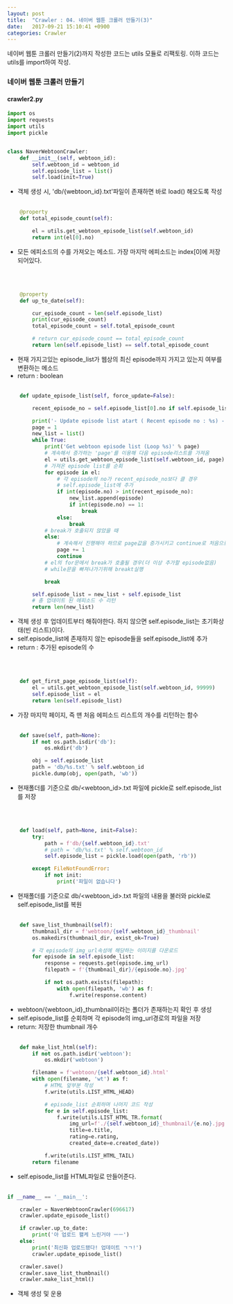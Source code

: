 ```yaml
---
layout: post
title:  "Crawler : 04. 네이버 웹툰 크롤러 만들기(3)"
date:   2017-09-21 15:10:41 +0900
categories: Crawler
---
```


네이버 웹툰 크롤러 만들기(2)까지 작성한 코드는 utils 모듈로 리팩토링. 이하 코드는 utils를 import하여 작성.


### 네이버 웹툰 크롤러 만들기

#### crawler2.py

```python
import os
import requests
import utils
import pickle


class NaverWebtoonCrawler:
    def __init__(self, webtoon_id):
        self.webtoon_id = webtoon_id
        self.episode_list = list()
        self.load(init=True)

```

* 객체 생성 시, 'db/{webtoon_id}.txt'파일이 존재하면 바로 load() 해오도록 작성
<br><br>


```python
    @property
    def total_episode_count(self):

        el = utils.get_webtoon_episode_list(self.webtoon_id)
        return int(el[0].no)
```

* 모든 에피소드의 수를 가져오는 메소드. 가장 마지막 에피소드는 index[0]에 저장 되어있다.


<br><br>

```python
    @property
    def up_to_date(self):

        cur_episode_count = len(self.episode_list)
        print(cur_episode_count)
        total_episode_count = self.total_episode_count

        # return cur_episode_count == total_episode_count
        return len(self.episode_list) == self.total_episode_count
```

* 현재 가지고있는 episode_list가 웹상의 최신 episode까지 가지고 있는지 여부를 변환하는 메소드
* return : boolean
<br><br>


```python
    def update_episode_list(self, force_update=False):

        recent_episode_no = self.episode_list[0].no if self.episode_list else 0

        print('- Update episode list atart ( Recent episode no : %s) - ' % recent_episode_no)
        page = 1
        new_list = list()
        while True:
            print('Get webtoon episode list (Loop %s)' % page)
            # 계속해서 증가하는 'page'를 이용해 다음 episode리스트를 가져옴
            el = utils.get_webtoon_episode_list(self.webtoon_id, page)
            # 가져온 episode list를 순회
            for episode in el:
                # 각 episode의 no가 recent_episode_no보다 클 경우
                # self.episode_list에 추가
                if int(episode.no) > int(recent_episode_no):
                    new_list.append(episode)
                    if int(episode.no) == 1:
                        break
                else:
                    break
            # break가 호출되지 않았을 때
            else:
                # 계속해서 진행해야 하므로 page값을 증가시키고 continue로 처음으로 돌아감
                page += 1
                continue
            # el의 for문에서 break가 호출될 경우(더 이상 추가할 episode없음)
            # while문을 빠져나가기위해 breakt실행

            break

        self.episode_list = new_list + self.episode_list
        # 총 업데이트 된 에피소드 수 리턴
        return len(new_list)
```

* 객체 생성 후 업데이트부터 해줘야한다. 하지 않으면 self.episode_list는 초기화상태(빈 리스트)이다.
* self.episode_list에 존재하지 않는 episode들을 self.episode_list에 추가
* return : 추가된 episode의 수

<br><br>



```python
    def get_first_page_episode_list(self):
        el = utils.get_webtoon_episode_list(self.webtoon_id, 99999)
        self.episode_list = el
        return len(self.episode_list)
```


* 가장 마지막 페이지, 즉 맨 처음 에피소드 리스트의 개수를 리턴하는 함수
<br><br>



```python
    def save(self, path=None):
        if not os.path.isdir('db'):
            os.mkdir('db')

        obj = self.episode_list
        path = 'db/%s.txt' % self.webtoon_id
        pickle.dump(obj, open(path, 'wb'))
```

* 현재폴더를 기준으로 db/<webtoon_id>.txt 파일에 pickle로 self.episode_list를 저장

<br><br>



```python
    def load(self, path=None, init=False):
        try:
            path = f'db/{self.webtoon_id}.txt'
            # path = 'db/%s.txt' % self.webtoon_id
            self.episode_list = pickle.load(open(path, 'rb'))

        except FileNotFoundError:
            if not init:
                print('파일이 없습니다')
```


* 현재폴더를 기준으로 db/<webtoon_id>.txt 파일의 내용을 불러와 pickle로 self.episode_list를 복원
<br><br>



```python
    def save_list_thumbnail(self):
        thumbnail_dir = f'webtoon/{self.webtoon_id}_thumbnail'
        os.makedirs(thumbnail_dir, exist_ok=True)

        # 각 episode의 img_url속성에 해당하는 이미지를 다운로드
        for episode in self.episode_list:
            response = requests.get(episode.img_url)
            filepath = f'{thumbnail_dir}/{episode.no}.jpg'

            if not os.path.exists(filepath):
                with open(filepath, 'wb') as f:
                    f.write(response.content)
```

* webtoon/{webtoon_id}_thumbnail이라는 폴더가 존재하는지 확인 후 생성
* self.episode_list를 순회하며 각 episode의 img_url경로의 파일을 저장
* return: 저장한 thumbnail 개수
<br><br>


```python
    def make_list_html(self):
        if not os.path.isdir('webtoon'):
            os.mkdir('webtoon')

        filename = f'webtoon/{self.webtoon_id}.html'
        with open(filename, 'wt') as f:
            # HTML 앞부분 작성
            f.write(utils.LIST_HTML_HEAD)

            # episode_list 순회하며 나머지 코드 작성
            for e in self.episode_list:
                f.write(utils.LIST_HTML_TR.format(
                    img_url=f'./{self.webtoon_id}_thumbnail/{e.no}.jpg',
                    title=e.title,
                    rating=e.rating,
                    created_date=e.created_date))

            f.write(utils.LIST_HTML_TAIL)
        return filename
```

* self.episode_list를 HTML파일로 만들어준다.
<br><br>



```python
if __name__ == '__main__':

    crawler = NaverWebtoonCrawler(696617)
    crawler.update_episode_list()

    if crawler.up_to_date:
        print('아 업로드 왤케 느린거야 ㅡㅡ')
    else:
        print('최신화 업로드됐다! 업데이트 ㄱㄱ!')
        crawler.update_episode_list()

    crawler.save()
    crawler.save_list_thumbnail()
    crawler.make_list_html()
```

* 객체 생성 및 운용
